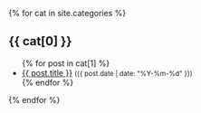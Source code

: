 {% for cat in site.categories %}
<h2>{{ cat[0] }}</h2>
<ul class="highlight">
  {% for post in cat[1] %}
    <li>
      <a href="{{ post.url }}">{{ post.title }}</a>
      <small class="c">({{ post.date | date: "%Y-%m-%d" }})</small>
    </li>
  {% endfor %}
</ul>
{% endfor %}

